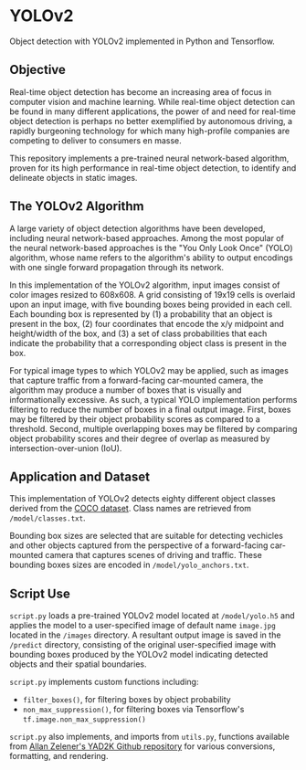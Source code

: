 # YOLOv2
Object detection with YOLOv2 implemented in Python and Tensorflow.

## Objective
Real-time object detection has become an increasing area of focus in computer vision and machine learning. While real-time object detection can be found in many different applications, the power of and need for real-time object detection is perhaps no better exemplified by autonomous driving, a rapidly burgeoning technology for which many high-profile companies are competing to deliver to consumers en masse. 

This repository implements a pre-trained neural network-based algorithm, proven for its high performance in real-time object detection, to identify and delineate objects in static images.

## The YOLOv2 Algorithm
A large variety of object detection algorithms have been developed, including neural network-based approaches. Among the most popular of the neural network-based approaches is the "You Only Look Once" (YOLO) algorithm, whose name refers to the algorithm's ability to output encodings with one single forward propagation through its network. 

In this implementation of the YOLOv2 algorithm, input images consist of color images resized to 608x608. A grid consisting of 19x19 cells is overlaid upon an input image, with five bounding boxes being provided in each cell. Each bounding box is represented by (1) a probability that an object is present in the box, (2) four coordinates that encode the x/y midpoint and height/width of the box, and (3) a set of class probabilities that each indicate the probability that a corresponding object class is present in the box.  

For typical image types to which YOLOv2 may be applied, such as images that capture traffic from a forward-facing car-mounted camera, the algorithm may produce a number of boxes that is visually and informationally excessive. As such, a typical YOLO implementation performs filtering to reduce the number of boxes in a final output image. First, boxes may be filtered by their object probability scores as compared to a threshold. Second, multiple overlapping boxes may be filtered by comparing object probability scores and their degree of overlap as measured by intersection-over-union (IoU).

## Application and Dataset
This implementation of YOLOv2 detects eighty different object classes derived from the [COCO dataset](https://cocodataset.org/). Class names are retrieved from `/model/classes.txt`.

Bounding box sizes are selected that are suitable for detecting vechicles and other objects captured from the perspective of a forward-facing car-mounted camera that captures scenes of driving and traffic. These bounding boxes sizes are encoded in `/model/yolo_anchors.txt`.

## Script Use
`script.py` loads a pre-trained YOLOv2 model located at `/model/yolo.h5` and applies the model to a user-specified image of default name `image.jpg` located in the `/images` directory. A resultant output image is saved in the `/predict` directory, consisting of the original user-specified image with bounding boxes produced by the YOLOv2 model indicating detected objects and their spatial boundaries. 

`script.py` implements custom functions including:
- `filter_boxes()`, for filtering boxes by object probability
- `non_max_suppression()`, for filtering boxes via Tensorflow's `tf.image.non_max_suppression()`

`script.py` also implements, and imports from `utils.py`, functions available from [Allan Zelener's YAD2K Github repository](https://github.com/allanzelener/YAD2K) for various conversions, formatting, and rendering. 
